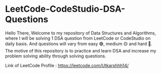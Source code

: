 # LeetCode-CodeStudio-DSA-Questions
Hello There, Welcome to my repository of Data Structures and Algorithms, where I will be solving 1 DSA question from LeetCode or CodeStudio on daily basis. And questions will vary from easy 🟢, medium 🟡 and hard 🔴. The motive of this repository is to practice and learn DSA and increase my problem solving ability through solving questions.

Link of LeetCode Profile : https://leetcode.com/Utkarshhh14/
